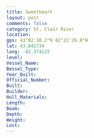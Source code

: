```yaml
---
title: Sweetheart
layout: post
comments: false
category: St. Clair River
location:
gps: 43°02'30.2"N 82°22'26.8"W
lat: 43.041734
long: -82.374115
level:
Vessel_Name:
Bessel_Type:
Year_Built:
Official_Number:
Built:
Builder:
Hull_Materials:
Length:
Beam:
Depth:
Weight:
Lost:
---
```

